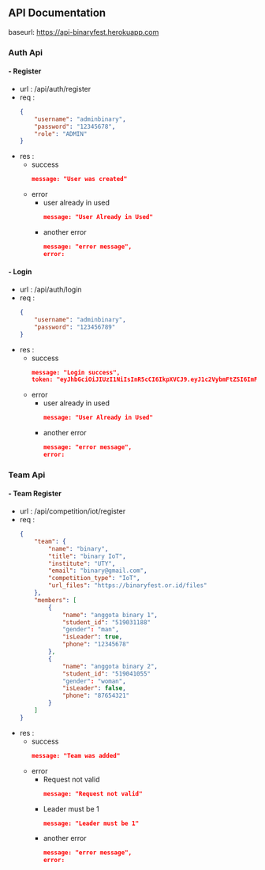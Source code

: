 ##  API Documentation
baseurl: https://api-binaryfest.herokuapp.com
###  Auth Api
#### - Register
- url : /api/auth/register
- req :
	```json
	{
		"username": "adminbinary",
		"password": "12345678",
		"role": "ADMIN"
	}
	```
- res :
	- success
		```json
		message: "User was created"
		```
	- error
		- user already in used
			```json
			message: "User Already in Used"
			```
		- another error
			```json
			message: "error message",
			error:
			```
#### - Login
- url : /api/auth/login
- req :
	```json
	{
		"username": "adminbinary",
		"password": "123456789"
	}
	```
- res :
	- success
		```json
		message: "Login success",
		token: "eyJhbGciOiJIUzI1NiIsInR5cCI6IkpXVCJ9.eyJ1c2VybmFtZSI6ImFkbWluYmluYXJ5IiwiaWF0IjoxNjEyMjU2MTY4LCJleHAiOjE2MTIyNjY5Njh9.ueU-ZMPdTBZqbzlotOHyynIZxgEfFXLCnYIzk0fH1eA"
		```
	- error
		- user already in used
			```json
			message: "User Already in Used"
			```
		- another error
			```json
			message: "error message",
			error:
			```
###  Team Api
#### - Team Register
- url : /api/competition/iot/register
- req :
	```json
	{
		"team": {
			"name": "binary",
			"title": "binary IoT",
			"institute": "UTY",
			"email": "binary@gmail.com",
			"competition_type": "IoT",
			"url_files": "https://binaryfest.or.id/files"
		},
		"members": [
			{
				"name": "anggota binary 1",
				"student_id": "519031188"
				"gender": "man",
				"isLeader": true,
				"phone": "12345678"
			},
			{
				"name": "anggota binary 2",
				"student_id": "519041055"
				"gender": "woman",
				"isLeader": false,
				"phone": "87654321"
			}
		]
	}
	```
- res :
	- success
		```json
		message: "Team was added"
		```
	- error
		- Request not valid
			```json
			message: "Request not valid"
			```
		- Leader must be 1
			```json
			message: "Leader must be 1"
			```
		- another error
			```json
			message: "error message",
			error:
			```